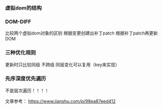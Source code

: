 ### 虚拟dom的结构


### DOM-DIFF
比较两个虚拟dom对象的区别
根据变更创建出补丁patch
根据补丁patch再更新DOM

### 三种优化规则
更新时只比较同级
不跨级
同层变化可以复用（key来实现）


### 先序深度优先遍历
不是层次遍历！！！！




文章参考：
https://www.jianshu.com/p/98ea87eed412